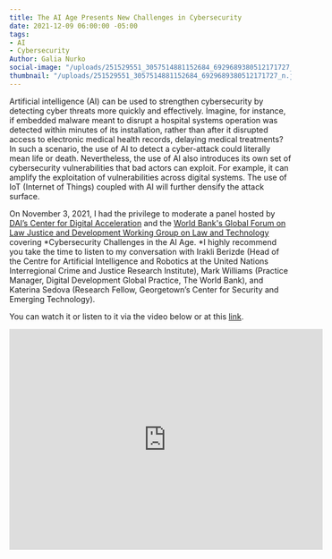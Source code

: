 ```yaml
---
title: The AI Age Presents New Challenges in Cybersecurity
date: 2021-12-09 06:00:00 -05:00
tags:
- AI
- Cybersecurity
Author: Galia Nurko
social-image: "/uploads/251529551_3057514881152684_6929689380512171727_n.jpg"
thumbnail: "/uploads/251529551_3057514881152684_6929689380512171727_n.jpg"
---
```


Artificial intelligence (AI) can be used to strengthen cybersecurity by detecting cyber threats more quickly and effectively. Imagine, for instance, if embedded malware meant to disrupt a hospital systems operation was detected within minutes of its installation, rather than after it disrupted access to electronic medical health records, delaying medical treatments? In such a scenario, the use of AI to detect a cyber-attack could literally mean life or death. Nevertheless, the use of AI also introduces its own set of cybersecurity vulnerabilities that bad actors can exploit. For example, it can amplify the exploitation of vulnerabilities across digital systems. The use of IoT (Internet of Things) coupled with AI will further densify the attack surface.

<!--more-->

On November 3, 2021, I had the privilege to moderate a panel hosted by [DAI’s Center for Digital Acceleration](https://www.dai.com/our-work/solutions/digital-acceleration) and the [World Bank's Global Forum on Law Justice and Development Working Group on Law and Technology](https://globalforumljd.com/) covering *Cybersecurity Challenges in the AI Age. *I highly recommend you take the time to listen to my conversation with Irakli Berizde (Head of the Centre for Artificial Intelligence and Robotics at the United Nations Interregional Crime and Justice Research Institute), Mark Williams (Practice Manager, Digital Development Global Practice, The World Bank), and Katerina Sedova (Research Fellow, Georgetown’s Center for Security and Emerging Technology).

You can watch it or listen to it via the video below or at this [link](https://globalforumljd.com/events/2021/cybersecurity-challenges-ai-age).

<iframe src="https://cdnapisec.kaltura.com/p/1930181/sp/193018100/embedIframeJs/uiconf_id/29317392/partner_id/1930181?iframeembed=true&playerId=kplayer&entry_id=1_w0ny06au&flashvars[streamerType]=auto" width="560" height="395" allowfullscreen webkitallowfullscreen mozAllowFullScreen frameborder="0"></iframe>